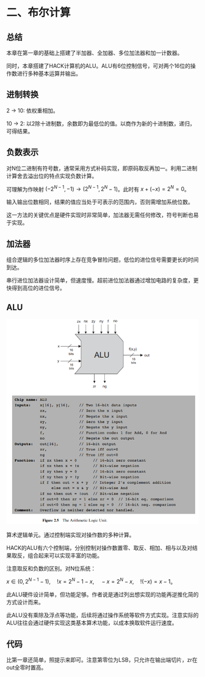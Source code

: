 # 二、布尔计算

## 总结

本章在第一章的基础上搭建了半加器、全加器、多位加法器和加一计数器。

同时，本章搭建了HACK计算机的ALU。ALU有6位控制信号，可对两个16位的操作数进行多种基本运算并输出。


## 进制转换

2 -> 10: 依权重相加。

10 -> 2: 以2除十进制数，余数即为最低位的值。以商作为新的十进制数，递归，可得结果。


## 负数表示

对N位二进制有符号数，通常采用方式补码实现，即原码取反再加一。利用二进制计算舍去溢出位的特点实现负数计算。

可理解为作映射 $(-2^{N-1}, -1) → (2^{N-1}, 2^N-1)$。此时有 $x + (-x) = 2^N = 0$。

输入输出位数相同，结果的值应当处于可表示的范围内，否则需增加系统位数。

这一方法的关键优点是硬件实现时非常简单，加法器无需任何修改，符号判断也易于实现。


## 加法器

组合逻辑的多位加法器时序上存在竞争冒险问题，低位的进位信号需要更长的时间到达。

串行进位加法器设计简单，但速度慢。超前进位加法器通过增加电路的复杂度，更快得到高位的进位信号。


## ALU

![fig2.5](../images/Ch0201.png)

算术逻辑单元。通过控制端实现对操作数的多种计算。

HACK的ALU有六个控制端，分别控制对操作数置零、取反、相加、相与以及对结果取反，组合起来可以实现丰富的功能。

注意取反和负数的区别。对N位系统：

$x∈(0,2^{N-1}-1),\quad !x = 2^N-1-x,\quad -x=2^N-x,\quad !(-x)=x-1$。

此ALU硬件设计简单，但功能足够。作者说是通过列出想实现的功能再逆推化简的方式设计而来。

此ALU没有乘除及浮点等功能，后续将通过操作系统等软件方式实现。注意实际的ALU往往会通过硬件实现这类基本算术功能，以成本换取软件运行速度。


## 代码

比第一章还简单，照提示来即可。注意第零位为LSB，只允许在输出端切片，zr在out全零时置高。